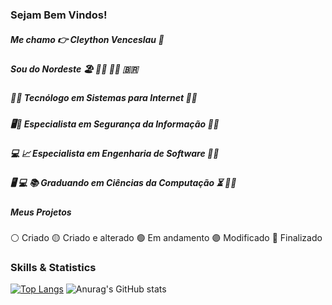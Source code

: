 ### Sejam Bem Vindos!

##### Me chamo :point_right: Cleython Venceslau :adult:
##### Sou do Nordeste :beach_umbrella: :surfing_man: :swimming_man: :brazil:
##### :technologist: Tecnólogo em Sistemas para Internet :man_student:
##### :desktop_computer::closed_lock_with_key: Especialista em Segurança da Informação :man_student:
##### :computer: :chart_with_upwards_trend: Especialista em Engenharia de Software :man_student:
##### :desktop_computer: :computer: :books: Graduando em Ciências da Computação :hourglass_flowing_sand: :student:

##### Meus Projetos

⚪  Criado
🟡  Criado e alterado
🟢  Em andamento
🟣  Modificado
🔵  Finalizado


### Skills & Statistics

[![Top Langs](https://github-readme-stats.vercel.app/api/top-langs/?username=Cleython-Enginner&layout=compact)](https://github.com/Cleython-Enginner/github-readme-stats)
![Anurag's GitHub stats](https://github-readme-stats.vercel.app/api?username=Cleython-Enginner&show_icons=true&theme=radical)

<!--
**Cleython-Enginner/Cleython-Enginner** is a ✨ _special_ ✨ repository because its `README.md` (this file) appears on your GitHub profile.

Here are some ideas to get you started:

- 🔭 I’m currently working on ...
- 🌱 I’m currently learning ...
- 👯 I’m looking to collaborate on ...
- 🤔 I’m looking for help with ...
- 💬 Ask me about ...
- 📫 How to reach me: ...
- 😄 Pronouns: ...
- ⚡ Fun fact: ...
-->
